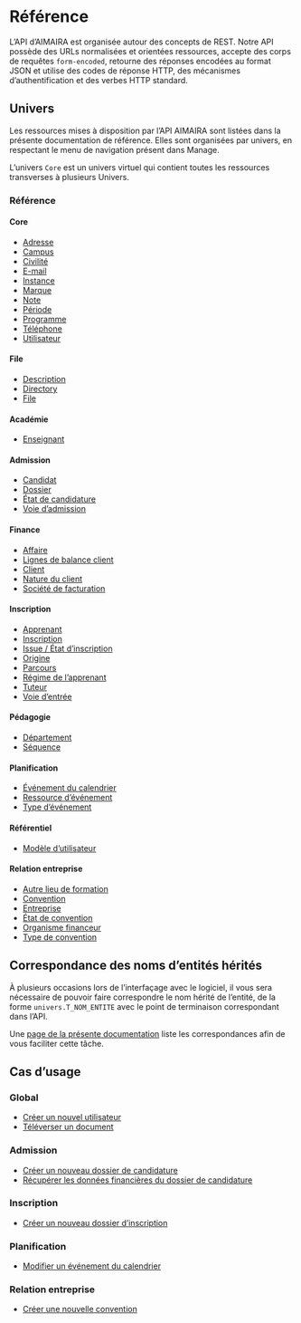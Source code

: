 # Référence

L’API d’AIMAIRA est organisée autour des concepts de REST. Notre API possède des URLs normalisées et orientées 
ressources, accepte des corps de requêtes `form-encoded`, retourne des réponses encodées au format JSON et utilise des 
codes de réponse HTTP, des mécanismes d’authentification et des verbes HTTP standard.

## Univers

Les ressources mises à disposition par l’API AIMAIRA sont listées dans la présente documentation de référence. 
Elles sont organisées par univers, en respectant le menu de navigation présent dans Manage.

L’univers `Core` est un univers virtuel qui contient toutes les ressources transverses à plusieurs Univers.

### Référence

#### Core

- [Adresse](/reference/ressources/core/adresse)
- [Campus](/reference/ressources/core/campus)
- [Civilité](/reference/ressources/core/civilite)
- [E-mail](/reference/ressources/core/e-mail)
- [Instance](/reference/ressources/core/instance)
- [Marque](/reference/ressources/core/marque)
- [Note](/reference/ressources/core/note)
- [Période](/reference/ressources/core/periode)
- [Programme](/reference/ressources/core/programme)
- [Téléphone](/reference/ressources/core/telephone)
- [Utilisateur](/reference/ressources/core/utilisateur)

#### File

- [Description](/reference/ressources/file/description)
- [Directory](/reference/ressources/file/directory)
- [File](/reference/ressources/file/file)

#### Académie

- [Enseignant](/reference/ressources/academie/enseignant)

#### Admission

- [Candidat](/reference/ressources/admission/candidat)
- [Dossier](/reference/ressources/admission/dossier)
- [État de candidature](/reference/ressources/admission/etat-de-candidature)
- [Voie d’admission](/reference/ressources/admission/voie-d-admission)

#### Finance

- [Affaire](/reference/ressources/finance/affaire)
- [Lignes de balance client](/reference/ressources/finance/balance-client)
- [Client](/reference/ressources/finance/client)
- [Nature du client](/reference/ressources/finance/nature-client)
- [Société de facturation](/reference/ressources/finance/societe-de-facturation)

#### Inscription

- [Apprenant](/reference/ressources/inscription/apprenant)
- [Inscription](/reference/ressources/inscription/inscription)
- [Issue / État d’inscription](/reference/ressources/inscription/issue-etat-d-inscription)
- [Origine](/reference/ressources/inscription/origine)
- [Parcours](/reference/ressources/inscription/parcours)
- [Régime de l’apprenant](/reference/ressources/inscription/regime-de-l-apprenant)
- [Tuteur](/reference/ressources/inscription/tuteur)
- [Voie d’entrée](/reference/ressources/inscription/voie-d-entree)

#### Pédagogie

- [Département](/reference/ressources/pedagogie/departement)
- [Séquence](/reference/ressources/pedagogie/sequence)

#### Planification

- [Événement du calendrier](/reference/ressources/planification/evenement-du-calendrier)
- [Ressource d’événement](/reference/ressources/planification/ressource-d-evenement)
- [Type d’événement](/reference/ressources/planification/type-d-evenement)

#### Référentiel

- [Modèle d’utilisateur](/reference/ressources/referentiel/modele-utilisateur)

#### Relation entreprise

- [Autre lieu de formation](/reference/ressources/relation-entreprise/autre-lieu-de-formation)
- [Convention](/reference/ressources/relation-entreprise/convention)
- [Entreprise](/reference/ressources/relation-entreprise/entreprise)
- [État de convention](/reference/ressources/relation-entreprise/etat-de-convention)
- [Organisme financeur](/reference/ressources/relation-entreprise/organisme-financeur)
- [Type de convention](/reference/ressources/relation-entreprise/type-de-convention)

## Correspondance des noms d’entités hérités

À plusieurs occasions lors de l’interfaçage avec le logiciel, il vous sera nécessaire de pouvoir faire correspondre le
nom hérité de l’entité, de la forme `univers.T_NOM_ENTITE` avec le point de terminaison correspondant dans l’API.

Une [page de la présente documentation](/reference/correspondance-entites-noms-herites) liste les correspondances afin 
de vous faciliter cette tâche.

## Cas d’usage

### Global

- [Créer un nouvel utilisateur](/reference/cas-d-usage/creer-un-nouvel-utilisateur) 
- [Téléverser un document](/reference/cas-d-usage/televerser-un-document)

### Admission

- [Créer un nouveau dossier de candidature](/reference/cas-d-usage/creer-un-nouveau-dossier-de-candidature)
- [Récupérer les données financières du dossier de candidature](/reference/cas-d-usage/recuperer-les-donnees-financieres-du-dossier-de-candidature)

### Inscription

- [Créer un nouveau dossier d’inscription](/reference/cas-d-usage/creer-un-nouveau-dossier-d-inscription)

### Planification

- [Modifier un événement du calendrier](/reference/cas-d-usage/modifier-un-evenement-du-calendrier)

### Relation entreprise

- [Créer une nouvelle convention](/reference/cas-d-usage/creer-une-nouvelle-convention)